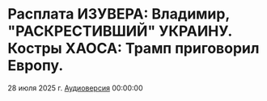 # Расплата ИЗУВЕРА: Владимир, "РАСКРЕСТИВШИЙ" УКРАИНУ. Костры ХАОСА: Трамп приговорил Европу.

28 июля 2025 г. [Аудиоверсия](https://www.youtube.com/watch?v=) 00:00:00
